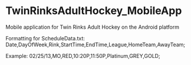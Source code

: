 TwinRinksAdultHockey_MobileApp
==============================

Mobile application for Twin Rinks Adult Hockey on the Android platform

Formatting for ScheduleData.txt:
   Date,DayOfWeek,Rink,StartTime,EndTime,League,HomeTeam,AwayTeam;
  
   Example:
   02/25/13,MO,RED,10:20P,11:50P,Platinum,GREY,GOLD;
